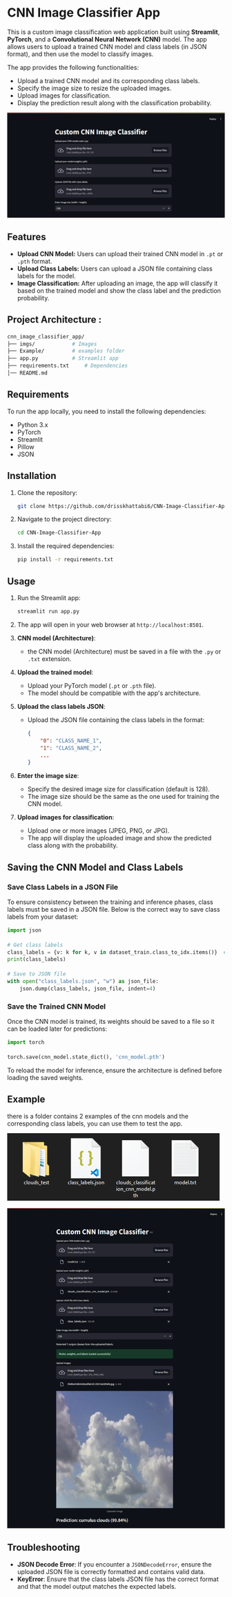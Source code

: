 # CNN Image Classifier App

This is a custom image classification web application built using **Streamlit**, **PyTorch**, and a **Convolutional Neural Network (CNN)** model. The app allows users to upload a trained CNN model and class labels (in JSON format), and then use the model to classify images.

The app provides the following functionalities:

- Upload a trained CNN model and its corresponding class labels.
- Specify the image size to resize the uploaded images.
- Upload images for classification.
- Display the prediction result along with the classification probability.

![CNN Image Classifier App](imgs/img.png)

## Features

- **Upload CNN Model:** Users can upload their trained CNN model in `.pt` or `.pth` format.
- **Upload Class Labels:** Users can upload a JSON file containing class labels for the model.
- **Image Classification:** After uploading an image, the app will classify it based on the trained model and show the class label and the prediction probability.

## Project Architecture :

```bash
cnn_image_classifier_app/
├── imgs/            # Images
├── Example/         # examples folder
├── app.py           # Streamlit app
├── requirements.txt     # Dependencies
│── README.md
```

## Requirements

To run the app locally, you need to install the following dependencies:

- Python 3.x
- PyTorch
- Streamlit
- Pillow
- JSON

## Installation

1. Clone the repository:

    ```bash
    git clone https://github.com/drisskhattabi6/CNN-Image-Classifier-App.git
    ```

2. Navigate to the project directory:

    ```bash
    cd CNN-Image-Classifier-App
    ```

3. Install the required dependencies:

    ```bash
    pip install -r requirements.txt
    ```

## Usage

1. Run the Streamlit app:

    ```bash
    streamlit run app.py
    ```

2. The app will open in your web browser at `http://localhost:8501`.

3. **CNN model (Architecture)**:
    - the CNN model (Architecture) must be saved in a file with the `.py` or `.txt` extension.

4. **Upload the trained model**:
   - Upload your PyTorch model (`.pt` or `.pth` file).
   - The model should be compatible with the app's architecture.

5. **Upload the class labels JSON**:
   - Upload the JSON file containing the class labels in the format:

     ```json
     {
         "0": "CLASS_NAME_1",
         "1": "CLASS_NAME_2", 
         ...
     }
     ```

6. **Enter the image size**:
   - Specify the desired image size for classification (default is 128).
   - The image size should be the same as the one used for training the CNN model.

7. **Upload images for classification**:
   - Upload one or more images (JPEG, PNG, or JPG).
   - The app will display the uploaded image and show the predicted class along with the probability.

## Saving the CNN Model and Class Labels

### Save Class Labels in a JSON File

To ensure consistency between the training and inference phases, class labels must be saved in a JSON file. Below is the correct way to save class labels from your dataset:

```python
import json

# Get class labels
class_labels = {v: k for k, v in dataset_train.class_to_idx.items()}  # Convert to index-to-class mapping
print(class_labels)

# Save to JSON file
with open("class_labels.json", "w") as json_file:
    json.dump(class_labels, json_file, indent=4)
```

### Save the Trained CNN Model

Once the CNN model is trained, its weights should be saved to a file so it can be loaded later for predictions:

```python
import torch

torch.save(cnn_model.state_dict(), 'cnn_model.pth')
```

To reload the model for inference, ensure the architecture is defined before loading the saved weights.

## Example

there is a folder contains 2 examples of the cnn models and the corresponding class labels, you can use them to test the app.

![CNN Image Classifier App](imgs/img2.png)

![CNN Image Classifier App](imgs/img1.png)

## Troubleshooting

- **JSON Decode Error**: If you encounter a `JSONDecodeError`, ensure the uploaded JSON file is correctly formatted and contains valid data.
- **KeyError**: Ensure that the class labels JSON file has the correct format and that the model output matches the expected labels.
